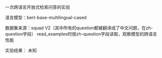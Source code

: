 一次跨语言开放式检索问答的实验

语言模型：bert-base-multilingual-cased

数据集来源：squad V2（其中所有的question都被翻译成了中文问题，在zh-question字段）
            read_examples时按zh-question字段读取，观察模型的跨语言性能

实验结果：
    未知